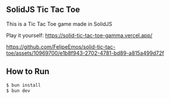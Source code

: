 ## SolidJS Tic Tac Toe

This is a Tic Tac Toe game made in SolidJS

Play it yourself: https://solid-tic-tac-toe-gamma.vercel.app/

https://github.com/FelipeEmos/solid-tic-tac-toe/assets/10969700/e1b8f943-2702-4781-bd89-a815a499d72f


## How to Run

```bash
$ bun install
$ bun dev
```
